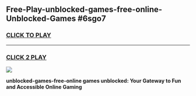 
## Free-Play-unblocked-games-free-online-Unblocked-Games #6sgo7
<h3>
<a href="https://news.freeplayer.one?title=unblocked-games-free-online&ref=8M">CLICK TO PLAY</a></h3>
<hr>

<h3>
<a href="https://news.freeplayer.one?title=unblocked-games-free-online&ref=8M">CLICK 2 PLAY</a>
  
</h3>

<a href="https://news.freeplayer.one?title=unblocked-games-free-online&ref=8M"><img src="https://clearcache.store/games.png"></a>


**unblocked-games-free-online games unblocked: Your Gateway to Fun and Accessible Online Gaming**
